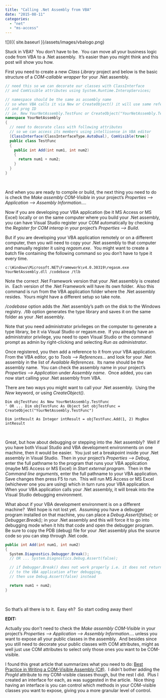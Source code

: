 ```yaml
---
title: "Calling .Net Assembly from VBA"
date: "2015-08-11"
categories: 
  - "net"
  - "ms-access"
---
```


![]({{ site.baseurl }}/assets/images/vbalogo.png)

Stuck in VBA?  You don’t have to be.  You can move all your business logic code from VBA to a .Net assembly.  It’s easier than you might think and this post will show you how.

First you need to create a new _Class Library_ project and below is the basic structure of a _COM-callable wrapper_ for your .Net assembly.

```cs
// need this so we can decorate our classes with ClassInterface 
// and ComVisible attributes using System.Runtime.InteropServices;

// namespace should be the same as assembly name 
// so when VBA calls it via New or CreateObject() it will use same reference name 
// and prog ID 
// ie. New YourNetAssembly.TestFunc or CreateObject("YourNetAssembly.TestFunc") 
namespace YourNetAssembly 
{ 
  // need to decorate class with following attributes 
  // so we can access its members using intellisense in VBA editor 
  [ClassInterface(ClassInterfaceType.AutoDual), ComVisible(true)]
  public class TestFunc 
  { 
    public int Add(int num1, int num2) 
    { 
      return num1 + num2; 
    } 
  } 
} 
```

 

And when you are ready to compile or build, the next thing you need to do is check the _Make assembly COM-Visible_ in your project’s _Properties –> Application –> Assembly Information…_.

Now if you are developing your VBA application (be it MS Access or MS Excel) locally or on the same computer where you build your .Net assembly, you can have Visual Studio register your COM automatically by checking the _Register for COM interop_ in your project’s _Properties –> Build_.

But if you are developing your VBA application remotely or on a different computer, then you will need to copy your .Net assembly to that computer and manually register it using _regasm.exe_.  You might want to create a batch file containing the following command so you don’t have to type it every time.

`c:\Windows\Microsoft.NET\Framework\v4.0.30319\regasm.exe YourNetAssembly.dll /codebase /tlb`

Note the correct .Net Framework version that your .Net assembly is created in.  Each version of the .Net Framework will have its own folder.  Also this command is run from the VBA application folder where the .Net assembly resides.  Yours might have a different setup so take note.

_/codebase_ option adds the .Net assembly’s path on the disk to the Windows registry.  _/tlb_ option generates the type library and saves it on the same folder as your .Net assembly.

Note that you need administrator privileges on the computer to generate a type library, be it via Visual Studio or regasm.exe.  If you already have an administrator privilege, you need to open Visual Studio or the command prompt as admin by right-clicking and selecting _Run as administrator_.

Once registered, you then add a reference to it from your VBA application.  From the VBA editor, go to _Tools –> References…_ and look for your .Net assembly in the list of _Available References_.  Its name should be the assembly name.  You can check the assembly name in your project’s _Properties –> Application_ under _Assembly name_.  Once added, you can now start calling your .Net assembly from VBA.

There are two ways you might want to call your .Net assembly.  Using the _New_ keyword, or using _CreateObject()_.

```
Dim objTestFunc As New YourNetAssembly.TestFunc 
' OR ... Dim objTestFunc As Object Set objTestFunc = CreateObject("YourNetAssembly.TestFunc")

Dim intResult As Integer intResult = objTestFunc.Add(1, 2) MsgBox intResult 
```

 

Great, but how about debugging or stepping into the .Net assembly?  Well if you have both Visual Studio and VBA development environments on one machine, then it would be easier.  You just set a breakpoint inside your .Net assembly in Visual Studio.  Then in your project’s _Properties –> Debug_, enter the full pathname to the program that runs your VBA application (maybe MS Access or MS Excel) in _Start external program_.  Then in the _Command line arguments_, enter the full pathname to your VBA application.  Save changes then press F5 to run.  This will run MS Access or MS Excel (whichever one you are using) which in turn runs your VBA application.  When your VBA application calls your .Net assembly, it will break into the Visual Studio debugging environment.

What about if your VBA development environment is on a different machine?  Well hope is not lost yet.  Assuming you have a debugger program installed on that machine, you can place a _Debug.Assert(false);_ or _Debugger.Break();_ in your .Net assembly and this will force it to go into debugging mode when it hits that code and open the debugger program.  Be sure to copy the PDB (debug) file for your .Net assembly plus the source code so you can step through .Net code.

```cs
public int Add(int num1, int num2) 
{ 
  System.Diagnostics.Debugger.Break(); 
  // OR ... System.Diagnostics.Debug.Assert(false);

  // if Debugger.Break() does not work properly i.e. it does not return back 
  // to the VBA application after debugging, 
  // then use Debug.Assert(false) instead

  return num1 + num2; 
} 
```

 

So that’s all there is to it.  Easy eh?  So start coding away then!

**EDIT:**

Actually you don't need to check the _Make assembly COM-Visible_ in your project’s _Properties –> Application –> Assembly Information…_. unless you want to expose all your public classes in the assembly.  And besides since you still need to decorate your public classes with COM attributes, might as well just use COM attributes to select only those ones you want to be COM-visible.

I found this great article that summarizes what you need to do: [Best Practice in Writing a COM-Visible Assembly (C#)](http://www.codeproject.com/Articles/612604/Best-Practice-in-Writing-a-COM-Visible-Assembly-Cs).  I didn't bother adding the _ProgId_ attribute to my COM-visible classes though, but the rest I did.  Plus I created an interface for each, as was suggested in the article.  Nice thing having an interface is you can control which methods in your COM-visible classes you want to expose, giving you a more granular level of control.


